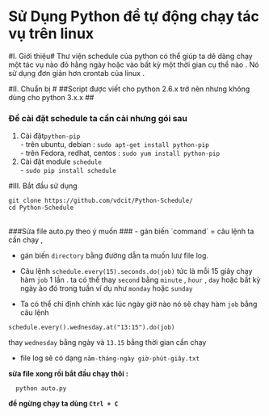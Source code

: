 Sử Dụng Python để tự động chạy tác vụ trên linux
================================================

#I. Giới thiệu#
  Thư viện schedule của python có thể giúp ta dẽ dàng chạy một tác vụ nào đó hằng ngày hoặc vào bất kỳ một thời gian cụ thể nào . Nó sử dụng đơn giản hơn crontab của linux .

#II. Chuẩn bị #
##Script được viết cho python 2.6.x trở nên nhưng không dùng cho python 3.x.x ##
### Để cài đặt schedule ta cần cài nhưng gói sau ###
  1. Cài đặt`python-pip` <br>
    - trên ubuntu, debian : `sudo apt-get install python-pip` <br>
    - trên Fedora, redhat, centos : `sudo yum install python-pip` <br>
  2. Cài đặt module `schedule` <br>
    - `sudo pip install schedule` <br>

#III. Bắt đầu sử dụng
  ```
  git clone https://github.com/vdcit/Python-Schedule/
  cd Python-Schedule 
  ```
<br>  
###Sửa file auto.py theo ý muốn  ###
 - gán biến `command` = câu lệnh ta cần chạy ,
 
 - gán biến `directory` bằng đường dẫn ta muốn lưư file log.

 - Câu lệnh `schedule.every(15).seconds.do(job)` tức là mỗi 15 giây chạy hàm `job` 1 lần . ta có thể thay `second` bằng `minute` , `hour` , `day` hoặc bất kỳ ngày ào đó trong tuần ví dụ như `monday` hoặc `sunday`
 - Ta có thể chỉ định chính xác lúc ngày giờ nào nó sẽ chạy hàm `job` bằng câu lệnh 
```
schedule.every().wednesday.at("13:15").do(job)
```
thay `wednesday` bằng ngày và `13.15` bằng thời gian cần chạy
 - file log sẽ có dạng `năm-tháng-ngày giờ-phút-giây.txt`<br>

**sửa file xong rồi bắt đầu chạy thôi :**<br>

```
  python auto.py
```
>>>>>>>>>>>>>>>>>>>>>>>>>>>>>>>>>>>>
**để ngừng chạy ta dùng `Ctrl + C`**

